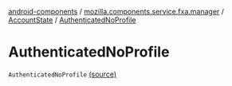 [android-components](../../index.md) / [mozilla.components.service.fxa.manager](../index.md) / [AccountState](index.md) / [AuthenticatedNoProfile](./-authenticated-no-profile.md)

# AuthenticatedNoProfile

`AuthenticatedNoProfile` [(source)](https://github.com/mozilla-mobile/android-components/blob/master/components/service/firefox-accounts/src/main/java/mozilla/components/service/fxa/manager/State.kt#L18)